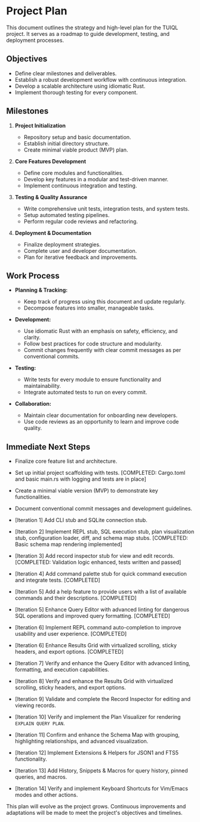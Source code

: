 # Project Plan

This document outlines the strategy and high-level plan for the TUIQL project. It serves as a roadmap to guide development, testing, and deployment processes.

## Objectives

- Define clear milestones and deliverables.
- Establish a robust development workflow with continuous integration.
- Develop a scalable architecture using idiomatic Rust.
- Implement thorough testing for every component.

## Milestones

1. **Project Initialization**
   - Repository setup and basic documentation.
   - Establish initial directory structure.
   - Create minimal viable product (MVP) plan.

2. **Core Features Development**
   - Define core modules and functionalities.
   - Develop key features in a modular and test-driven manner.
   - Implement continuous integration and testing.

3. **Testing & Quality Assurance**
   - Write comprehensive unit tests, integration tests, and system tests.
   - Setup automated testing pipelines.
   - Perform regular code reviews and refactoring.

4. **Deployment & Documentation**
   - Finalize deployment strategies.
   - Complete user and developer documentation.
   - Plan for iterative feedback and improvements.

## Work Process

- **Planning & Tracking:** 
  - Keep track of progress using this document and update regularly.
  - Decompose features into smaller, manageable tasks.

- **Development:** 
  - Use idiomatic Rust with an emphasis on safety, efficiency, and clarity.
  - Follow best practices for code structure and modularity.
  - Commit changes frequently with clear commit messages as per conventional commits.

- **Testing:** 
  - Write tests for every module to ensure functionality and maintainability.
  - Integrate automated tests to run on every commit.

- **Collaboration:**
  - Maintain clear documentation for onboarding new developers.
  - Use code reviews as an opportunity to learn and improve code quality.

## Immediate Next Steps

- Finalize core feature list and architecture.
- Set up initial project scaffolding with tests. [COMPLETED: Cargo.toml and basic main.rs with logging and tests are in place]
- Create a minimal viable version (MVP) to demonstrate key functionalities.
- Document conventional commit messages and development guidelines.
- [Iteration 1] Add CLI stub and SQLite connection stub.
- [Iteration 2] Implement REPL stub, SQL execution stub, plan visualization stub, configuration loader, diff, and schema map stubs. [COMPLETED: Basic schema map rendering implemented]
- [Iteration 3] Add record inspector stub for view and edit records. [COMPLETED: Validation logic enhanced, tests written and passed]
- [Iteration 4] Add command palette stub for quick command execution and integrate tests. [COMPLETED]
- [Iteration 5] Add a help feature to provide users with a list of available commands and their descriptions. [COMPLETED]
- [Iteration 5] Enhance Query Editor with advanced linting for dangerous SQL operations and improved query formatting. [COMPLETED]
- [Iteration 6] Implement REPL command auto-completion to improve usability and user experience. [COMPLETED]
- [Iteration 6] Enhance Results Grid with virtualized scrolling, sticky headers, and export options. [COMPLETED]
- [Iteration 7] Verify and enhance the Query Editor with advanced linting, formatting, and execution capabilities.
- [Iteration 8] Verify and enhance the Results Grid with virtualized scrolling, sticky headers, and export options.
- [Iteration 9] Validate and complete the Record Inspector for editing and viewing records.
- [Iteration 10] Verify and implement the Plan Visualizer for rendering `EXPLAIN QUERY PLAN`.

- [Iteration 11] Confirm and enhance the Schema Map with grouping, highlighting relationships, and advanced visualization.
- [Iteration 12] Implement Extensions & Helpers for JSON1 and FTS5 functionality.
- [Iteration 13] Add History, Snippets & Macros for query history, pinned queries, and macros.
- [Iteration 14] Verify and implement Keyboard Shortcuts for Vim/Emacs modes and other actions.

This plan will evolve as the project grows. Continuous improvements and adaptations will be made to meet the project's objectives and timelines.